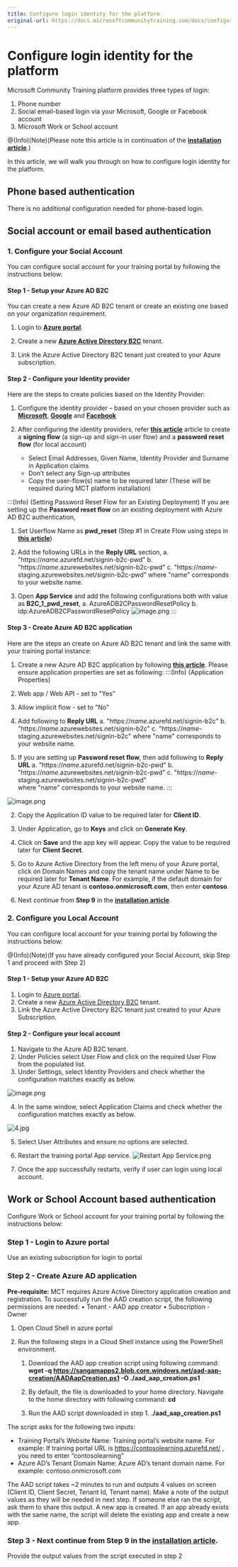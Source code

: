 ```yaml
---
title: Configure login identity for the platform
original-url: https://docs.microsoftcommunitytraining.com/docs/configure-login-social-work-school-account
---
```


# Configure login identity for the platform

Microsoft Community Training platform provides three types of login:
1. Phone number
2. Social email-based login via your Microsoft, Google or Facebook account
3. Microsoft Work or School account

@(Info)(Note)(Please note this article is in continuation of the [**installation article**](../../infrastructure-management/install-your-platform-instance/3_installation-guide-detailed-steps).)

In this article, we will walk you through on how to configure login identity for the platform.
 
##  Phone based authentication

There is no additional configuration needed for phone-based login.
 
##  Social account or email based authentication

### 1. Configure your Social Account
You can configure social account for your training portal by following the instructions below:  

#### Step 1 - Setup your Azure AD B2C
You can create a new Azure AD B2C tenant or create an existing one based on your organization requirement.

1.	Login to [**Azure portal**](https://portal.azure.com/).

2.	Create a new [**Azure Active Directory B2C**](https://docs.microsoft.com/en-us/azure/active-directory-b2c/tutorial-create-tenant)  tenant.

3.	Link the Azure Active Directory B2C tenant just created to your Azure subscription.  

#### Step 2 - Configure your Identity provider
Here are the steps to create policies based on the Identity Provider: 

1.	Configure the identity provider – based on your chosen provider such as [**Microsoft**](https://docs.microsoft.com/en-us/azure/active-directory-b2c/active-directory-b2c-setup-msa-app), [**Google**](https://docs.microsoft.com/en-us/azure/active-directory-b2c/active-directory-b2c-setup-goog-app) and [**Facebook**](https://docs.microsoft.com/en-us/azure/active-directory-b2c/active-directory-b2c-setup-fb-app)

2.	After configuring the identity providers, refer [**this article**](https://docs.microsoft.com/en-us/azure/active-directory-b2c/tutorial-create-user-flows) article to create a **signing flow** (a sign-up and sign-in user flow) and a **password reset flow** (for local account)
    * Select Email Addresses, Given Name, Identity Provider and Surname in Application claims
    * Don’t select any Sign-up attributes
    * Copy the user-flow(s) name to be required later (These will be required during MCT platform installation)
    
:::(Info) (Setting Password Reset Flow for an Existing Deployment)
If you are setting up the **Password reset flow** on an existing deployment with Azure AD B2C authentication, 
1. Set Userflow Name as **pwd_reset** (Step #1 in Create Flow using steps in [**this article**](https://docs.microsoft.com/en-us/azure/active-directory-b2c/tutorial-create-user-flows))

2. Add the following URLs in the **Reply URL** section, 
     a.  "https://*name*.azurefd.net/signin-b2c-pwd"
     b.  "https://*name*.azurewebsites.net/signin-b2c-pwd"
     c.  "https://*name*-staging.azurewebsites.net/signin-b2c-pwd"
    where "name" corresponds to your website name. 

3. Open **App Service** and add the following configurations both with value as **B2C_1_pwd_reset**, 
    a. AzureADB2CPasswordResetPolicy 
    b. idp:AzureADB2CPasswordResetPolicy
![image.png](../../media/image%28355%29.png)
:::

#### Step 3 - Create Azure AD B2C application

Here are the steps an create on Azure AD B2C tenant and link the same with your training portal instance: 

1. Create a new Azure AD B2C application by following [**this article**](https://docs.microsoft.com/en-us/azure/active-directory-b2c/tutorial-register-applications). Please ensure application properties are set as following:
:::(Info) (Application Properties)
1.  Web app / Web API - set to "Yes"

2.  Allow implicit flow - set to "No"

3.  Add following to **Reply URL**
    a.   "https://*name*.azurefd.net/signin-b2c"
    b.   "https://*name*.azurewebsites.net/signin-b2c" 
    c.   "https://*name*-staging.azurewebsites.net/signin-b2c" 
    where "name" corresponds to your website name. 
    
 4.  If you are setting up **Password reset flow**, then add following to **Reply URL**
     a.  "https://*name*.azurefd.net/signin-b2c-pwd"
     b.  "https://*name*.azurewebsites.net/signin-b2c-pwd" 
     c.  "https://*name*-staging.azurewebsites.net/signin-b2c-pwd"  
    where "name" corresponds to your website name. 
:::
    
![image.png](../../media/image%28113%29.png)

2.	Copy the Application ID value to be required later for **Client ID**.

3.	Under Application, go to **Keys** and click on **Generate Key**.

4.	Click on **Save** and the app key will appear. Copy the value to be required later for **Client Secret**.

5.	Go to Azure Active Directory from the left menu of your Azure portal, click on Domain Names and copy the tenant name under Name to be required later for **Tenant Name**. For example, if the default domain for your Azure AD tenant is **contoso.onmicrosoft.com**, then enter **contoso**. 

6. Next continue from **Step 9** in  the [**installation article**](../../infrastructure-management/install-your-platform-instance/3_installation-guide-detailed-steps).

### 2. Configure you Local Account
You can configure local account for your training portal by following the instructions below:

@(Info)(Note)(If you have already configured your Social Account, skip Step 1 and proceed with Step 2)

#### Step 1 - Setup your Azure AD B2C
1.	Login to [Azure portal](https://portal.azure.com/).
2.	Create a new [Azure Active Directory B2C](https://docs.microsoft.com/en-us/azure/active-directory-b2c/tutorial-create-tenant) tenant.
3.	Link the Azure Active Directory B2C tenant just created to your Azure Subscription.

#### Step 2 - Configure your local account
1.	Navigate to the Azure AD B2C tenant.
2.	Under Policies select User Flow and click on the required User Flow from the populated list.
3.	Under Settings, select Identity Providers and check whether the configuration matches exactly as below.

![image.png](../../media/image%28360%29.png)

4.	In the same window, select Application Claims and check whether the configuration matches exactly as below.

![4.jpg](../../media/4.jpg)

5.	Select User Attributes and ensure no options are selected.
6.	Restart the training portal App service.
![Restart App Service.png](../../media/Restart%20App%20Service.png)

7.	Once the app successfully restarts, verify if user can login using local account.

## Work or School Account based authentication
Configure Work or School account for your training portal by following the instructions below:  

### Step 1  - Login to Azure portal 
Use an existing subscription for login to portal

### Step 2 - Create Azure AD application 
**Pre-requisite:**
MCT requires Azure Active Directory application creation and registration. To successfully run the AAD creation script, the following permissions are needed:
•	Tenant - AAD app creator
•	Subscription - Owner
1.	Open Cloud Shell in azure portal

2.	Run the following steps in a Cloud Shell instance using the PowerShell environment. 
    1.	Download the AAD app creation script using following command: **wget -q https://sangamapps2.blob.core.windows.net/aad-aap-creation/AADAapCreation.ps1 -O ./aad_aap_creation.ps1**
    
    2. By default, the file is downloaded to your home directory. Navigate to the home directory with following command: **cd**
    
    3. Run the AAD script downloaded in step 1.
**./aad_aap_creation.ps1**

The script asks for the following two inputs:
* Training Portal’s Website Name:  Training portal’s website name. For example: If training portal URL is https://contosolearning.azurefd.net/ , you need to enter “contosolearning”
* Azure AD’s Tenant Domain Name: Azure AD’s tenant domain name. For example: contoso.onmicrosoft.com

The AAD script takes ~2 minutes to run and outputs 4 values on screen (Client ID, Client Secret, Tenant Id, Tenant name). Make a note of the output values as they will be needed in next step. If someone else ran the script, ask them to share this output.
A new app is created. If an app already exists with the same name, the script will delete the existing app and create a new app. 

### Step 3 - Next continue from **Step 9** in  the [**installation article**](../../infrastructure-management/install-your-platform-instance/3_installation-guide-detailed-steps).
Provide the output values from the script executed in step 2
